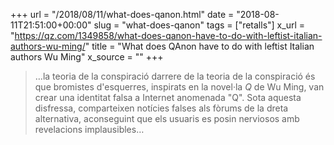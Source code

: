+++
url = "/2018/08/11/what-does-qanon.html"
date = "2018-08-11T21:51:00+00:00"
slug = "what-does-qanon"
tags = ["retalls"]
x_url = "https://qz.com/1349858/what-does-qanon-have-to-do-with-leftist-italian-authors-wu-ming/"
title = "What does QAnon have to do with leftist Italian authors Wu Ming"
x_source = ""
+++


> …la teoria de la conspiració darrere de la teoria de la conspiració és que bromistes d'esquerres, inspirats en la novel·la *Q* de Wu Ming, van crear una identitat falsa a Internet anomenada "Q". Sota aquesta disfressa, comparteixen notícies falses als fòrums de la dreta alternativa, aconseguint que els usuaris es posin nerviosos amb revelacions implausibles…

